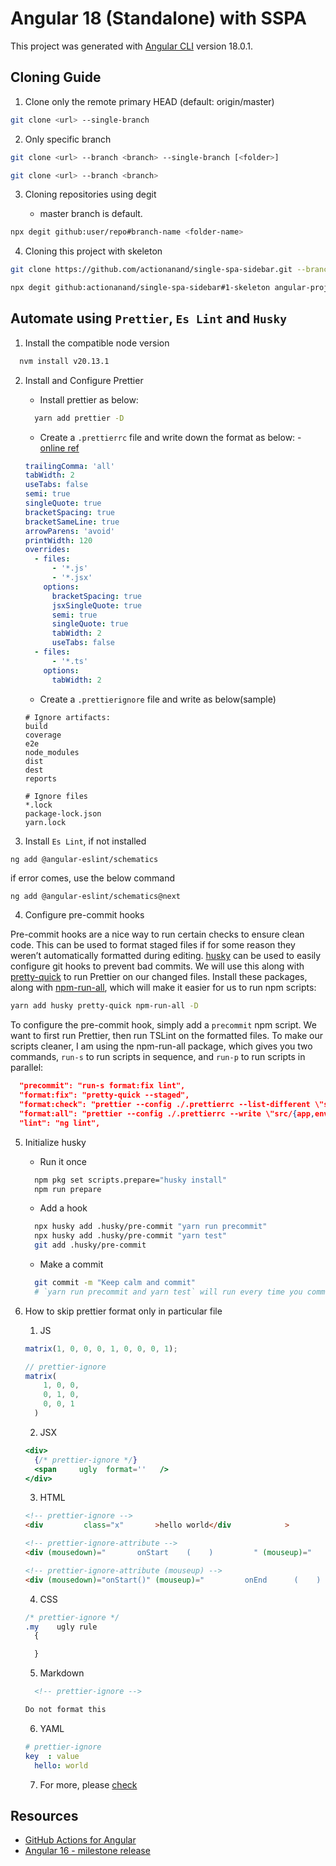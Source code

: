# Angular 18 (Standalone) with SSPA

This project was generated with [Angular CLI](https://github.com/angular/angular-cli) version 18.0.1.

## Cloning Guide

1.  Clone only the remote primary HEAD (default: origin/master)

```bash
git clone <url> --single-branch
```

2. Only specific branch

```bash
git clone <url> --branch <branch> --single-branch [<folder>]
```

```bash
git clone <url> --branch <branch>
```

3. Cloning repositories using degit

   - master branch is default.

```bash
npx degit github:user/repo#branch-name <folder-name>
```

4. Cloning this project with skeleton

```bash
git clone https://github.com/actionanand/single-spa-sidebar.git --branch 1-skeleton angular-proj-name
```

```bash
npx degit github:actionanand/single-spa-sidebar#1-skeleton angular-proj-name
```

## Automate using `Prettier`, `Es Lint` and `Husky`

1. Install the compatible node version

```bash
  nvm install v20.13.1
```

2. Install and Configure Prettier

   - Install prettier as below:

   ```bash
     yarn add prettier -D
   ```

   - Create a `.prettierrc` file and write down the format as below: - [online ref](https://prettier.io/docs/en/options.html)

   ```yml
   trailingComma: 'all'
   tabWidth: 2
   useTabs: false
   semi: true
   singleQuote: true
   bracketSpacing: true
   bracketSameLine: true
   arrowParens: 'avoid'
   printWidth: 120
   overrides:
     - files:
         - '*.js'
         - '*.jsx'
       options:
         bracketSpacing: true
         jsxSingleQuote: true
         semi: true
         singleQuote: true
         tabWidth: 2
         useTabs: false
     - files:
         - '*.ts'
       options:
         tabWidth: 2
   ```

   - Create a `.prettierignore` file and write as below(sample)

   ```gitignore
   # Ignore artifacts:
   build
   coverage
   e2e
   node_modules
   dist
   dest
   reports

   # Ignore files
   *.lock
   package-lock.json
   yarn.lock
   ```

3. Install `Es Lint`, if not installed

```bash
ng add @angular-eslint/schematics
```

if error comes, use the below command

```shell
ng add @angular-eslint/schematics@next
```

4. Configure pre-commit hooks

Pre-commit hooks are a nice way to run certain checks to ensure clean code. This can be used to format staged files if for some reason they weren’t automatically formatted during editing. [husky](https://github.com/typicode/husky) can be used to easily configure git hooks to prevent bad commits. We will use this along with [pretty-quick](https://github.com/azz/pretty-quick) to run Prettier on our changed files. Install these packages, along with [npm-run-all](https://github.com/mysticatea/npm-run-all), which will make it easier for us to run npm scripts:

```bash
yarn add husky pretty-quick npm-run-all -D
```

To configure the pre-commit hook, simply add a `precommit` npm script. We want to first run Prettier, then run TSLint on the formatted files. To make our scripts cleaner, I am using the npm-run-all package, which gives you two commands, `run-s` to run scripts in sequence, and `run-p` to run scripts in parallel:

```json
  "precommit": "run-s format:fix lint",
  "format:fix": "pretty-quick --staged",
  "format:check": "prettier --config ./.prettierrc --list-different \"src/{app,environments,assets}/**/*{.ts,.js,.json,.css,.scss}\"",
  "format:all": "prettier --config ./.prettierrc --write \"src/{app,environments,assets}/**/*{.ts,.js,.json,.css,.scss}\"",
  "lint": "ng lint",
```

5. Initialize husky

   - Run it once

   ```bash
     npm pkg set scripts.prepare="husky install"
     npm run prepare
   ```

   - Add a hook

   ```bash
     npx husky add .husky/pre-commit "yarn run precommit"
     npx husky add .husky/pre-commit "yarn test"
     git add .husky/pre-commit
   ```

   - Make a commit

   ```bash
     git commit -m "Keep calm and commit"
     # `yarn run precommit and yarn test` will run every time you commit
   ```

6. How to skip prettier format only in particular file

   1. JS

   ```js
   matrix(1, 0, 0, 0, 1, 0, 0, 0, 1);

   // prettier-ignore
   matrix(
       1, 0, 0,
       0, 1, 0,
       0, 0, 1
     )
   ```

   2. JSX

   ```jsx
   <div>
     {/* prettier-ignore */}
     <span     ugly  format=''   />
   </div>
   ```

   3. HTML

   ```html
   <!-- prettier-ignore -->
   <div         class="x"       >hello world</div            >

   <!-- prettier-ignore-attribute -->
   <div (mousedown)="       onStart    (    )         " (mouseup)="         onEnd      (    )         "></div>

   <!-- prettier-ignore-attribute (mouseup) -->
   <div (mousedown)="onStart()" (mouseup)="         onEnd      (    )         "></div>
   ```

   4. CSS

   ```css
   /* prettier-ignore */
   .my    ugly rule
     {
   
     }
   ```

   5. Markdown

   ```md
     <!-- prettier-ignore -->

   Do not format this
   ```

   6. YAML

   ```yml
   # prettier-ignore
   key  : value
     hello: world
   ```

   7. For more, please [check](https://prettier.io/docs/en/ignore.html)

## Resources

- [GitHub Actions for Angular](https://github.com/rodrigokamada/angular-github-actions)
- [Angular 16 - milestone release](https://github.com/actionanand/ng16-signal-milestone-release)
